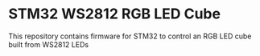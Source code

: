 # STM32 WS2812 RGB LED Cube 

This repository contains firmware for STM32 to control an RGB LED cube built from WS2812 LEDs